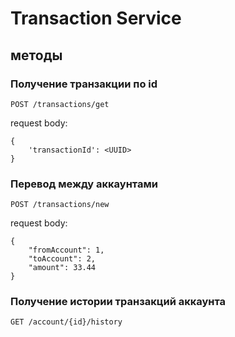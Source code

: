 # Transaction Service

## методы

### Получение транзакции по id
```
POST /transactions/get  
```
request body:
```
{
    'transactionId': <UUID>
}
```

### Перевод между аккаунтами
```
POST /transactions/new
```
request body:
```
{
    "fromAccount": 1,
    "toAccount": 2,
    "amount": 33.44
}
```

### Получение истории транзакций аккаунта
```
GET /account/{id}/history
```